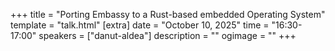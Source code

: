+++
title = "Porting Embassy to a Rust-based embedded Operating System"
template = "talk.html"
[extra]
  date = "October 10, 2025"
  time = "16:30-17:00"
  speakers = ["danut-aldea"]
  description = ""
  ogimage = ""
+++
